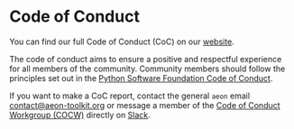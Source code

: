 # Code of Conduct

You can find our full Code of Conduct (CoC) on our [website](https://www.aeon-toolkit.org/en/stable/code_of_conduct.html).

The code of conduct aims to ensure a positive and respectful experience for all
members of the community. Community members should follow the principles set out in
the [Python Software Foundation Code of Conduct](https://www.python.org/psf/codeofconduct/).

If you want to make a CoC report, contact the general `aeon` email
[contact@aeon-toolkit.org](mailto:contact@aeon-toolkit.org) or message a member of the
[Code of Conduct Workgroup (COCW)](https://www.aeon-toolkit.org/en/stable/about.html#code-of-conduct-workgroup)
directly on [Slack](https://join.slack.com/t/aeon-toolkit/shared_invite/zt-36dlmbouu-vajTShUYAHopSXUUVtHGzw).
